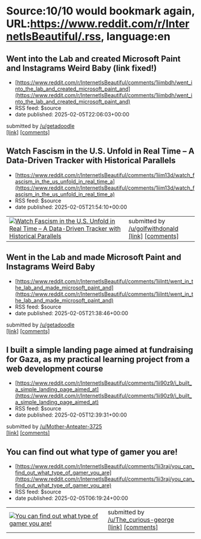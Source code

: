 # Source:10/10 would bookmark again, URL:https://www.reddit.com/r/InternetIsBeautiful/.rss, language:en

## Went into the Lab and created Microsoft Paint and Instagrams Weird Baby (link fixed!)
 - [https://www.reddit.com/r/InternetIsBeautiful/comments/1iimbdh/went_into_the_lab_and_created_microsoft_paint_and](https://www.reddit.com/r/InternetIsBeautiful/comments/1iimbdh/went_into_the_lab_and_created_microsoft_paint_and)
 - RSS feed: $source
 - date published: 2025-02-05T22:06:03+00:00

&#32; submitted by &#32; <a href="https://www.reddit.com/user/getadoodle"> /u/getadoodle </a> <br/> <span><a href="https://www.getadoodle.com">[link]</a></span> &#32; <span><a href="https://www.reddit.com/r/InternetIsBeautiful/comments/1iimbdh/went_into_the_lab_and_created_microsoft_paint_and/">[comments]</a></span>

## Watch Fascism in the U.S. Unfold in Real Time – A Data-Driven Tracker with Historical Parallels
 - [https://www.reddit.com/r/InternetIsBeautiful/comments/1iim13d/watch_fascism_in_the_us_unfold_in_real_time_a](https://www.reddit.com/r/InternetIsBeautiful/comments/1iim13d/watch_fascism_in_the_us_unfold_in_real_time_a)
 - RSS feed: $source
 - date published: 2025-02-05T21:54:10+00:00

<table> <tr><td> <a href="https://www.reddit.com/r/InternetIsBeautiful/comments/1iim13d/watch_fascism_in_the_us_unfold_in_real_time_a/"> <img src="https://external-preview.redd.it/3AyAUWcKp2UJzdHbVdO6j6hoSjFsAWeoi2CikJBU3Gk.jpg?width=640&amp;crop=smart&amp;auto=webp&amp;s=5337190229d972d23cce82425aba6bf6cba5b59d" alt="Watch Fascism in the U.S. Unfold in Real Time – A Data-Driven Tracker with Historical Parallels" title="Watch Fascism in the U.S. Unfold in Real Time – A Data-Driven Tracker with Historical Parallels" /> </a> </td><td> &#32; submitted by &#32; <a href="https://www.reddit.com/user/golfwithdonald"> /u/golfwithdonald </a> <br/> <span><a href="https://www.realtimefascism.com">[link]</a></span> &#32; <span><a href="https://www.reddit.com/r/InternetIsBeautiful/comments/1iim13d/watch_fascism_in_the_us_unfold_in_real_time_a/">[comments]</a></span> </td></tr></table>

## Went in the Lab and made Microsoft Paint and Instagrams Weird Baby
 - [https://www.reddit.com/r/InternetIsBeautiful/comments/1iilntt/went_in_the_lab_and_made_microsoft_paint_and](https://www.reddit.com/r/InternetIsBeautiful/comments/1iilntt/went_in_the_lab_and_made_microsoft_paint_and)
 - RSS feed: $source
 - date published: 2025-02-05T21:38:46+00:00

&#32; submitted by &#32; <a href="https://www.reddit.com/user/getadoodle"> /u/getadoodle </a> <br/> <span><a href="http://www.getadoodle.com">[link]</a></span> &#32; <span><a href="https://www.reddit.com/r/InternetIsBeautiful/comments/1iilntt/went_in_the_lab_and_made_microsoft_paint_and/">[comments]</a></span>

## I built a simple landing page aimed at fundraising for Gaza, as my practical learning project from a web development course
 - [https://www.reddit.com/r/InternetIsBeautiful/comments/1ii90z9/i_built_a_simple_landing_page_aimed_at](https://www.reddit.com/r/InternetIsBeautiful/comments/1ii90z9/i_built_a_simple_landing_page_aimed_at)
 - RSS feed: $source
 - date published: 2025-02-05T12:39:31+00:00

&#32; submitted by &#32; <a href="https://www.reddit.com/user/Mother-Anteater-3725"> /u/Mother-Anteater-3725 </a> <br/> <span><a href="https://fescoder01.github.io/webDevForGaza/">[link]</a></span> &#32; <span><a href="https://www.reddit.com/r/InternetIsBeautiful/comments/1ii90z9/i_built_a_simple_landing_page_aimed_at/">[comments]</a></span>

## You can find out what type of gamer you are!
 - [https://www.reddit.com/r/InternetIsBeautiful/comments/1ii3raj/you_can_find_out_what_type_of_gamer_you_are](https://www.reddit.com/r/InternetIsBeautiful/comments/1ii3raj/you_can_find_out_what_type_of_gamer_you_are)
 - RSS feed: $source
 - date published: 2025-02-05T06:19:24+00:00

<table> <tr><td> <a href="https://www.reddit.com/r/InternetIsBeautiful/comments/1ii3raj/you_can_find_out_what_type_of_gamer_you_are/"> <img src="https://external-preview.redd.it/o8z3LIx0YVbyXMb9XZ40Gyi5wE8x1B9rFv903eK4t7g.jpg?width=640&amp;crop=smart&amp;auto=webp&amp;s=3d4530334ab44f970ed07c878b04d1d42506d50a" alt="You can find out what type of gamer you are!" title="You can find out what type of gamer you are!" /> </a> </td><td> &#32; submitted by &#32; <a href="https://www.reddit.com/user/The_curious-george"> /u/The_curious-george </a> <br/> <span><a href="https://minimap.net/test/gamer-type">[link]</a></span> &#32; <span><a href="https://www.reddit.com/r/InternetIsBeautiful/comments/1ii3raj/you_can_find_out_what_type_of_gamer_you_are/">[comments]</a></span> </td></tr></table>

